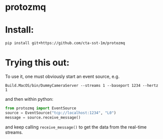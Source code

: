 # protozmq

# Install:

    pip install git+https://github.com/cta-sst-1m/protozmq


# Trying this out:

To use it, one must obviously start an event source, e.g.

    Build.MacOS/bin/DummyCameraServer --streams 1 --baseport 1234 --hertz 1

and then within python:

```python
from protozmq import EventSource
source = EventSource("tcp://localhost:1234", "L0")
message = source.receive_message()
```

and keep calling `receive_message()` to get the data from the real-time streams.
